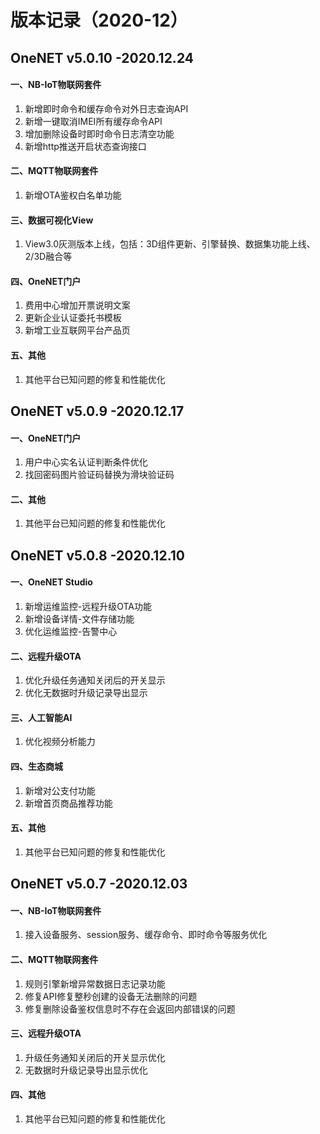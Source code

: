 # 版本记录（2020-12）

## OneNET v5.0.10 -2020.12.24

#### 一、NB-IoT物联网套件

1. 新增即时命令和缓存命令对外日志查询API
2. 新增一键取消IMEI所有缓存命令API
3. 增加删除设备时即时命令日志清空功能
4. 新增http推送开启状态查询接口

#### 二、MQTT物联网套件

1. 新增OTA鉴权白名单功能

#### 三、数据可视化View

1. View3.0灰测版本上线，包括：3D组件更新、引擎替换、数据集功能上线、2/3D融合等

#### 四、OneNET门户

1. 费用中心增加开票说明文案
2. 更新企业认证委托书模板
3. 新增工业互联网平台产品页

#### 五、其他

1. 其他平台已知问题的修复和性能优化

## OneNET v5.0.9 -2020.12.17

#### 一、OneNET门户

1. 用户中心实名认证判断条件优化
2. 找回密码图片验证码替换为滑块验证码

#### 二、其他

1. 其他平台已知问题的修复和性能优化

## OneNET v5.0.8 -2020.12.10

#### 一、OneNET Studio

1. 新增运维监控-远程升级OTA功能
2. 新增设备详情-文件存储功能
3. 优化运维监控-告警中心

#### 二、远程升级OTA

1. 优化升级任务通知关闭后的开关显示
2. 优化无数据时升级记录导出显示

#### 三、人工智能AI

1. 优化视频分析能力

#### 四、生态商城

1. 新增对公支付功能
2. 新增首页商品推荐功能

#### 五、其他

1. 其他平台已知问题的修复和性能优化

## OneNET v5.0.7 -2020.12.03

#### 一、NB-IoT物联网套件

1. 接入设备服务、session服务、缓存命令、即时命令等服务优化

#### 二、MQTT物联网套件

1. 规则引擎新增异常数据日志记录功能
2. 修复API修复整秒创建的设备无法删除的问题
3. 修复删除设备鉴权信息时不存在会返回内部错误的问题

#### 三、远程升级OTA

1. 升级任务通知关闭后的开关显示优化
2. 无数据时升级记录导出显示优化

#### 四、其他

1. 其他平台已知问题的修复和性能优化